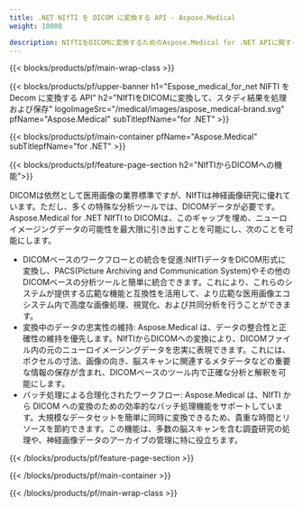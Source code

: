 ```yaml
---
title: .NET NIfTI を DICOM に変換する API - Aspose.Medical
weight: 10000

description: NIfTIをDICOMに変換するためのAspose.Medical for .NET APIに関する情報
---
```


{{< blocks/products/pf/main-wrap-class >}}

{{< blocks/products/pf/upper-banner h1="Espose_medical_for_net NIFTI を Decom に変換する API" h2="NIfTIをDICOMに変換して、スタディ結果を処理および保存" logoImageSrc="/medical/images/aspose_medical-brand.svg" pfName="Aspose.Medical" subTitlepfName="for .NET" >}}

{{< blocks/products/pf/main-container pfName="Aspose.Medical" subTitlepfName="for .NET" >}}

{{< blocks/products/pf/feature-page-section h2="NIfTIからDICOMへの機能">}}

<p>DICOMは依然として医用画像の業界標準ですが、NIfTIは神経画像研究に優れています。ただし、多くの特殊な分析ツールでは、DICOMデータが必要です。Aspose.Medical for .NET NIfTI to DICOMは、このギャップを埋め、ニューロイメージングデータの可能性を最大限に引き出すことを可能にし、次のことを可能にします。</p>

<ul>
<li>DICOMベースのワークフローとの統合を促進:NIfTIデータをDICOM形式に変換し、PACS(Picture Archiving and Communication System)やその他のDICOMベースの分析ツールと簡単に統合できます。これにより、これらのシステムが提供する広範な機能と互換性を活用して、より広範な医用画像エコシステム内で高度な画像処理、視覚化、および共同分析を行うことができます。</li>
<li>変換中のデータの忠実性の維持: Aspose.Medical は、データの整合性と正確性の維持を優先します。NIfTIからDICOMへの変換により、DICOMファイル内の元のニューロイメージングデータを忠実に表現できます。これには、ボクセルの寸法、画像の向き、脳スキャンに関連するメタデータなどの重要な情報の保存が含まれ、DICOMベースのツール内で正確な分析と解釈を可能にします。</li>
<li>バッチ処理による合理化されたワークフロー: Aspose.Medical は、NIfTI から DICOM への変換のための効率的なバッチ処理機能をサポートしています。大規模なデータセットを簡単に同時に変換できるため、貴重な時間とリソースを節約できます。この機能は、多数の脳スキャンを含む調査研究の処理や、神経画像データのアーカイブの管理に特に役立ちます。</li>
</ul>

{{< /blocks/products/pf/feature-page-section >}}

{{< /blocks/products/pf/main-container >}}

{{< /blocks/products/pf/main-wrap-class >}}